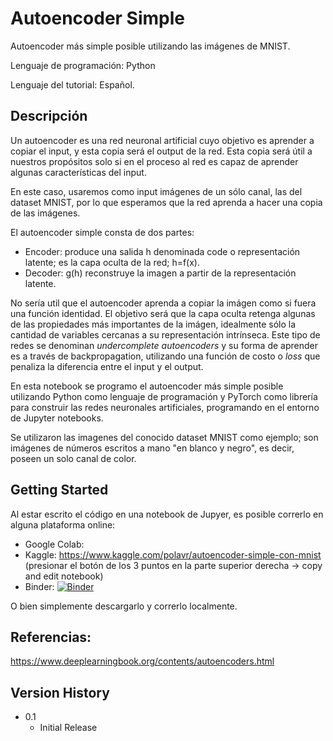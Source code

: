# Autoencoder Simple

Autoencoder más simple posible utilizando las imágenes de MNIST.

Lenguaje de programación: Python

Lenguaje del tutorial: Español.

## Descripción
Un autoencoder es una red neuronal artificial cuyo objetivo es aprender a copiar el input, y esta copia será el output de la red. Esta copia será útil a nuestros propósitos solo si en el proceso al red es capaz de aprender algunas características del input.

En este caso, usaremos como input imágenes de un sólo canal, las del dataset MNIST, por lo que esperamos que la red aprenda a hacer una copia de las imágenes.

El autoencoder simple consta de dos partes:
- Encoder: produce una salida h denominada code o representación latente; es la capa oculta de la red; h=f(x).
- Decoder: g(h) reconstruye la imagen a partir de la representación latente.

No sería util que el autoencoder aprenda a copiar la imágen como si fuera una función identidad. El objetivo será que la capa oculta retenga algunas de las propiedades más importantes de la imágen, idealmente sólo la cantidad de variables cercanas a su representación intrínseca. Este tipo de redes se denominan *undercomplete autoencoders* y su forma de aprender es a través de backpropagation, utilizando una función de costo o *loss* que penaliza la diferencia entre el input y el output.

En esta notebook se programo el autoencoder más simple posible utilizando Python como lenguaje de programación y PyTorch como librería para construir las redes neuronales artificiales, programando en el entorno de Jupyter notebooks. 

Se utilizaron las imagenes del conocido dataset MNIST como ejemplo; son imágenes de números escritos a mano  "en blanco y negro", es decir, poseen un solo canal de color.

## Getting Started
Al estar escrito el código en una notebook de Jupyer, es posible correrlo en alguna plataforma online:

* Google Colab: 
* Kaggle: https://www.kaggle.com/polavr/autoencoder-simple-con-mnist (presionar el botón de los 3 puntos en la parte superior derecha -> copy and edit notebook)
* Binder: [![Binder](https://mybinder.org/badge.svg)](http://mybinder.org/v2/gh/paula-rj/AutoencoderSimple/main)

O bien simplemente descargarlo y correrlo localmente.

## Referencias:
https://www.deeplearningbook.org/contents/autoencoders.html

## Version History

* 0.1
    * Initial Release

